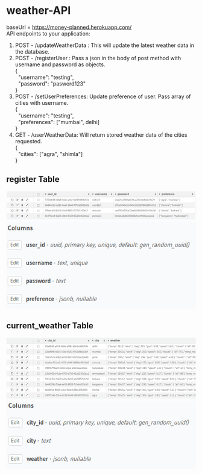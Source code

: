 # weather-API
baseUrl = https://money-planned.herokuapp.com/  
API endpoints to your application:
1. POST - /updateWeatherData : This will update the latest weather data in the database.
2. POST - /registerUser : Pass a json in the body of post method with username and password as objects.  
          {  
           &nbsp;   "username": "testing",  
           &nbsp;   "password": "pasword123"  
          }
3. POST - /setUserPreferences: Update preference of user. Pass array of cities with username.  
          {  
           &nbsp;   "username": "testing",  
           &nbsp;   "preferences": ["mumbai", delhi]  
          }
4. GET - /userWeatherData: Will return stored weather data of the cities requested.  
         {  
         &nbsp;     "cities": ["agra", "shimla"]  
         }  
         
## register Table

<img src="https://raw.githubusercontent.com/bmbshlly/weather-API/main/register_table.png">    
<img src="https://raw.githubusercontent.com/bmbshlly/weather-API/main/register_schema.png">   

## current_weather Table

<img src="https://raw.githubusercontent.com/bmbshlly/weather-API/main/current_weather_table.png">  
<img src="https://raw.githubusercontent.com/bmbshlly/weather-API/main/current_weather_schema.png">  
